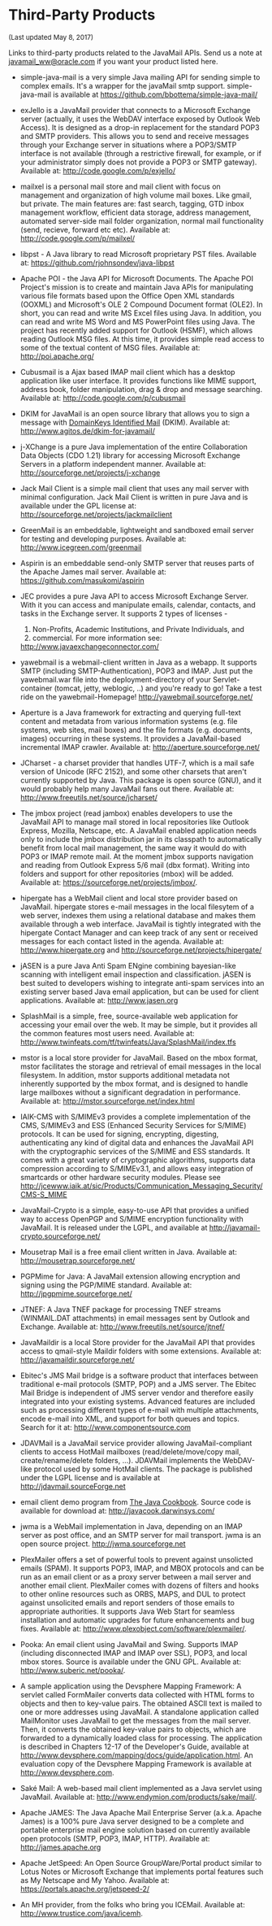 # Third-Party Products

<FONT SIZE="-1">(Last updated May 8, 2017)</FONT>

Links to third-party products related to the JavaMail APIs. Send us
a note at <A HREF="mailto:javamail_ww@oracle.com">javamail_ww@oracle.com</A>
if you want your product listed here.

* simple-java-mail is a very simple Java mailing API for sending simple
  to complex emails.  It's a wrapper for the javaMail smtp support.
  simple-java-mail is available at
  <A HREF="https://github.com/bbottema/simple-java-mail/">
  https://github.com/bbottema/simple-java-mail/</A>

* exJello is a JavaMail provider that connects to a Microsoft Exchange
  server (actually, it uses the WebDAV interface exposed by Outlook Web
  Access).  It is designed as a drop-in replacement for the standard
  POP3 and SMTP providers.  This allows you to send and receive messages
  through your Exchange server in situations where a POP3/SMTP interface
  is not available (through a restrictive firewall, for example, or if
  your administrator simply does not provide a POP3 or SMTP gateway).
  Available at:
  <A HREF="http://code.google.com/p/exjello/">http://code.google.com/p/exjello/</A>

* mailxel is a personal mail store and mail client with focus on
  management and organization of high volume mail boxes. Like gmail,
  but private.  The main features are: fast search, tagging, GTD
  inbox management workflow, efficient data storage, address
  management, automated server-side mail folder organization, normal
  mail functionality (send, recieve, forward etc etc).
  Available at:
  <A HREF="http://code.google.com/p/mailxel/">
  http://code.google.com/p/mailxel/</A>

* libpst - A Java library to read Microsoft proprietary PST files.
  Available at:
  <A HREF="https://github.com/rjohnsondev/java-libpst">
  https://github.com/rjohnsondev/java-libpst</A>

* Apache POI - the Java API for Microsoft Documents.
  The Apache POI Project's mission is to create and maintain Java
  APIs for manipulating various file formats based upon the Office
  Open XML standards (OOXML) and Microsoft's OLE 2 Compound Document
  format (OLE2). In short, you can read and write MS Excel files
  using Java. In addition, you can read and write MS Word and MS
  PowerPoint files using Java.  The project has recently added
  support for Outlook (HSMF), which allows reading Outlook MSG
  files.  At this time, it provides simple read access to some of the
  textual content of MSG files.
  Available at:
  <A HREF="http://poi.apache.org/">http://poi.apache.org/</A>

* Cubusmail is a Ajax based IMAP mail client which has a desktop application
  like user interface.  It provides functions like MIME support, address book,
  folder manipulation, drag & drop and message searching.
  Available at:
  <A HREF="http://code.google.com/p/cubusmail">
  http://code.google.com/p/cubusmail</A>

* DKIM for JavaMail is an open source library that allows you to sign
  a message with
  <A HREF="http://dkim.org/">DomainKeys Identified Mail</A> (DKIM).
  Available at:
  <A HREF="http://www.agitos.de/dkim-for-javamail/">
  http://www.agitos.de/dkim-for-javamail/</A>

* j-XChange is a pure Java implementation of the entire Collaboration Data
  Objects (CDO 1.21) library for accessing Microsoft Exchange Servers in a
  platform independent manner.  Available at:
  <A HREF="http://sourceforge.net/projects/j-xchange">
  http://sourceforge.net/projects/j-xchange</A>

* Jack Mail Client is a simple mail client that uses any mail server
  with minimal configuration.  Jack Mail Client is written in pure Java
  and is available under the GPL license at:
  <A HREF="http://sourceforge.net/projects/jackmailclient">
  http://sourceforge.net/projects/jackmailclient</A>

* GreenMail is an embeddable, lightweight and sandboxed email server for
  testing and developing purposes.  Available at:
  <A HREF="http://www.icegreen.com/greenmail">
  http://www.icegreen.com/greenmail</A>

* Aspirin is an embeddable send-only SMTP server that reuses parts
  of the Apache James mail server.  Available at:
  <A HREF="https://github.com/masukomi/aspirin">
  https://github.com/masukomi/aspirin</A>

* JEC provides a pure Java API to access Microsoft Exchange Server. 
  With it you can access and manipulate emails, calendar, contacts, and tasks
  in the Exchange server.  It supports 2 types of licenses -
  1) Non-Profits, Academic Institutions, and Private Individuals, and
  2) commercial.  For more information see:
  <A HREF="http://www.javaexchangeconnector.com/">
  http://www.javaexchangeconnector.com/</A>

* yawebmail is a webmail-client written in Java as a webapp.
  It supports SMTP (including SMTP-Authentication), POP3 and IMAP.
  Just put the yawebmail.war file into the deployment-directory of your
  Servlet-container (tomcat, jetty, weblogic, ..) and you're ready to go!
  Take a test ride on the yawebmail-Homepage!
  <A HREF="http://yawebmail.sourceforge.net/">
  http://yawebmail.sourceforge.net/</A>

* Aperture is a Java framework for extracting and querying full-text
  content and metadata from various information systems (e.g. file
  systems, web sites, mail boxes) and the file formats (e.g.
  documents, images) occurring in these systems. It provides a
  JavaMail-based incremental IMAP crawler.  Available at:
  <A HREF="http://aperture.sourceforge.net/">
  http://aperture.sourceforge.net/</A>

* JCharset - a charset provider that handles UTF-7, which is a mail safe
  version of Unicode (RFC 2152), and some other charsets that aren't
  currently supported by Java.
  This package is open source (GNU), and it would probably help many JavaMail
  fans out there.  Available at:
  <A HREF="http://www.freeutils.net/source/jcharset/">
  http://www.freeutils.net/source/jcharset/</A>

* The jmbox project (read jambox) enables developers to use the
  JavaMail API to manage mail stored in local repositories like
  Outlook Express, Mozilla, Netscape, etc.  A JavaMail enabled
  application needs only to include the jmbox distribution jar in its
  classpath to automatically benefit from local mail management, the
  same way it would do with POP3 or IMAP remote mail.  At the moment
  jmbox supports navigation and reading from Outlook Express 5/6 mail
  (dbx format).  Writing into folders and support for other
  repositories (mbox) will be added.  Available at:
  <A HREF="https://sourceforge.net/projects/jmbox/">
  https://sourceforge.net/projects/jmbox/</A>.

* hipergate has a WebMail client and local store provider based on
  JavaMail.  hipergate stores e-mail messages in the local filesytem
  of a web server, indexes them using a relational database and makes
  them available through a web interface.  JavaMail is tightly
  integrated with the hipergate Contact Manager and can keep track of
  any sent or received messages for each contact listed in the agenda.
  Available at:
  <A HREF="http://www.hipergate.org">http://www.hipergate.org</A> and
  <A HREF="http://sourceforge.net/projects/hipergate/">
  http://sourceforge.net/projects/hipergate/</A>

* jASEN is a pure Java Anti Spam ENgine combining bayesian-like scanning with 
  intelligent email inspection and classification.
  jASEN is best suited to developers wishing to integrate anti-spam services 
  into an existing server based Java email application, but can be used for 
  client applications.  Available at:
  <A HREF="http://www.jasen.org">http://www.jasen.org</A>

* SplashMail is a simple, free, source-available web application for
  accessing your email over the web.  It may be simple, but it provides
  all the common features most users need.  Available at:
  <A HREF="http://www.twinfeats.com/tf/twinfeats/Java/SplashMail/index.tfs">
  http://www.twinfeats.com/tf/twinfeats/Java/SplashMail/index.tfs</A>

* mstor is a local store provider for JavaMail.  Based on the mbox
  format, mstor facilitates the storage and retrieval of email messages
  in the local filesystem.  In addition, mstor supports additional
  metadata not inherently supported by the mbox format, and is designed
  to handle large mailboxes without a significant degradation in
  performance.  Available at:
  <A HREF="http://mstor.sourceforge.net/index.html">
  http://mstor.sourceforge.net/index.html</A>

* IAIK-CMS with S/MIMEv3 provides a complete implementation of the
  CMS, S/MIMEv3 and ESS (Enhanced Security Services for S/MIME)
  protocols.  It can be used for signing, encrypting, digesting,
  authenticating any kind of digital data and enhances the JavaMail
  API with the cryptographic services of the S/MIME and ESS
  standards.  It comes with a great variety of cryptographic
  algorithms, supports data compression according to S/MIMEv3.1, and
  allows easy integration of smartcards or other hardware security
  modules.  Please see
  <A HREF="http://jcewww.iaik.at/sic/Products/Communication_Messaging_Security/CMS-S_MIME">
  http://jcewww.iaik.at/sic/Products/Communication_Messaging_Security/CMS-S_MIME</A>

* JavaMail-Crypto is a simple, easy-to-use API that provides a unified way to 
  access OpenPGP and S/MIME encryption functionality with JavaMail.  It is 
  released under the LGPL, and available at 
  <A HREF="http://javamail-crypto.sourceforge.net/">
  http://javamail-crypto.sourceforge.net/</A>

* Mousetrap Mail is a free email client written in Java.
  Available at:
  <A HREF="http://mousetrap.sourceforge.net/">http://mousetrap.sourceforge.net/</A>

* PGPMime for Java: A JavaMail extension allowing encryption and signing
  using the PGP/MIME standard.
  Available at:
  <A HREF="http://jpgpmime.sourceforge.net/">http://jpgpmime.sourceforge.net/</A>

* JTNEF: A Java TNEF package for processing TNEF streams (WINMAIL.DAT
  attachments) in email messages sent by Outlook and Exchange.
  Available at:
  <A HREF="http://www.freeutils.net/source/jtnef/">
  http://www.freeutils.net/source/jtnef/</A>

* JavaMaildir is a local Store provider for the JavaMail API that
  provides access to qmail-style Maildir folders with some extensions.
  Available at:
  <A HREF="http://javamaildir.sourceforge.net/">http://javamaildir.sourceforge.net/</A>

* Ebitec's JMS Mail bridge is a software product that interfaces
  between traditional e-mail protocols (SMTP, POP) and a
  JMS server.  The Ebitec Mail Bridge is independent of
  JMS server vendor and therefore easily integrated into your
  existing systems.  Advanced features are included such as
  processing different types of e-mail with multiple attachments,
  encode e-mail into XML, and support for both queues and topics.
  Search for it at:
  <A HREF="http://www.componentsource.com">
  http://www.componentsource.com</A>

* JDAVMail is a JavaMail service provider allowing JavaMail-compliant
  clients to access HotMail mailboxes (read/delete/move/copy mail,
  create/rename/delete folders, ...).  JDAVMail implements the
  WebDAV-like protocol used by some HotMail clients.  The package is
  published under the LGPL license and is available at
  <A HREF="http://jdavmail.sourceForge.net">
  http://jdavmail.sourceForge.net</A>

* email client demo program from
  <A HREF="http://www.amazon.com/exec/obidos/ISBN=0596007019/javasoftsunmicroA">
  The Java Cookbook</A>.  Source code is available for download at:
  <A HREF="http://javacook.darwinsys.com/">http://javacook.darwinsys.com/</A>

* jwma is a WebMail implementation in Java, depending on an IMAP
  server as post office, and an SMTP server for mail transport.
  jwma is an open source project.
  <A HREF="http://jwma.sourceforge.net">http://jwma.sourceforge.net</A>

* PlexMailer offers a set of powerful tools to prevent against
  unsolicted emails (SPAM).  It supports POP3, IMAP, and MBOX
  protocols and can be run as an email client or as a proxy server
  between a mail server and another email client.  PlexMailer comes
  with dozens of filters and hooks to other online resources such as
  ORBS, MAPS, and DUL to protect against unsolicited emails and
  report senders of those emails to appropriate authorities.  It
  supports Java Web Start for seamless installation and automatic
  upgrades for future enhancements and bug fixes.  Available at:
  <A HREF="http://www.plexobject.com/software/plexmailer/">
  http://www.plexobject.com/software/plexmailer/</A>.

* Pooka: An email client using JavaMail and Swing.  Supports IMAP
  (including disconnected IMAP and IMAP over SSL), POP3, and local
  mbox stores.  Source is available under the GNU GPL.  Available at:
  <A HREF="http://www.suberic.net/pooka/">http://www.suberic.net/pooka/</A>.

* A sample application using the Devsphere Mapping Framework:
  A servlet called FormMailer converts data collected with HTML 
  forms to objects and then to key-value pairs. The obtained ASCII 
  text is mailed to one or more addresses using JavaMail.
  A standalone application called MailMonitor uses JavaMail to get 
  the messages from the mail server. Then, it converts the obtained 
  key-value pairs to objects, which are forwarded to a dynamically 
  loaded class for processing.  The application is described in
  Chapters 12-17 of the Developer's Guide, available at
  <A HREF="http://www.devsphere.com/mapping/docs/guide/application.html">
  http://www.devsphere.com/mapping/docs/guide/application.html</A>.
  An evaluation copy of the Devsphere Mapping Framework is available at
  <A HREF="http://www.devsphere.com">http://www.devsphere.com</A>.

* Sak&eacute; Mail: A web-based mail client implemented as a Java servlet
  using JavaMail.
  Available at: <A HREF="http://www.endymion.com/products/sake/mail/">
  http://www.endymion.com/products/sake/mail/</A>.

* Apache JAMES: The Java Apache Mail Enterprise Server (a.k.a. Apache
  James) is a 100% pure Java server designed to be a complete and
  portable enterprise mail engine solution based on currently
  available open protocols (SMTP, POP3, IMAP, HTTP).
  Available at: <A HREF="http://james.apache.org">http://james.apache.org</A>

* Apache JetSpeed: An Open Source GroupWare/Portal product similar to
  Lotus Notes or Microsoft Exchange that implements portal features
  such as My Netscape and My Yahoo.
  Available at: <A HREF="https://portals.apache.org/jetspeed-2/">
  https://portals.apache.org/jetspeed-2/</A>

* An MH provider, from the folks who bring you ICEMail. Available at:  
  <A HREF="http://www.trustice.com/java/icemh">http://www.trustice.com/java/icemh</A>.
